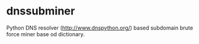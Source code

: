 # dnssubminer
Python DNS resolver (http://www.dnspython.org/) based subdomain brute force miner base od dictionary.